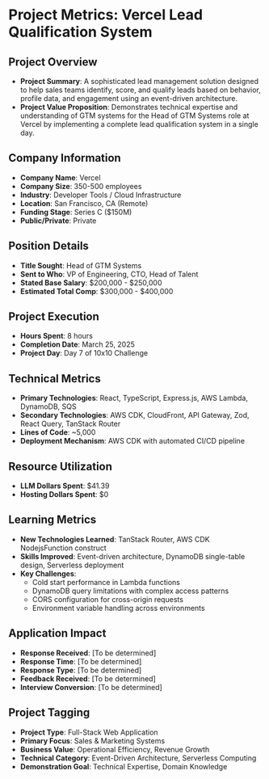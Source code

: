 # Project Metrics: Vercel Lead Qualification System

## Project Overview
- **Project Summary**: A sophisticated lead management solution designed to help sales teams identify, score, and qualify leads based on behavior, profile data, and engagement using an event-driven architecture.
- **Project Value Proposition**: Demonstrates technical expertise and understanding of GTM systems for the Head of GTM Systems role at Vercel by implementing a complete lead qualification system in a single day.

## Company Information
- **Company Name**: Vercel
- **Company Size**: 350-500 employees
- **Industry**: Developer Tools / Cloud Infrastructure
- **Location**: San Francisco, CA (Remote)
- **Funding Stage**: Series C ($150M)
- **Public/Private**: Private

## Position Details
- **Title Sought**: Head of GTM Systems
- **Sent to Who**: VP of Engineering, CTO, Head of Talent
- **Stated Base Salary**: $200,000 - $250,000
- **Estimated Total Comp**: $300,000 - $400,000

## Project Execution
- **Hours Spent**: 8 hours
- **Completion Date**: March 25, 2025
- **Project Day**: Day 7 of 10x10 Challenge

## Technical Metrics
- **Primary Technologies**: React, TypeScript, Express.js, AWS Lambda, DynamoDB, SQS
- **Secondary Technologies**: AWS CDK, CloudFront, API Gateway, Zod, React Query, TanStack Router
- **Lines of Code**: ~5,000
- **Deployment Mechanism**: AWS CDK with automated CI/CD pipeline

## Resource Utilization
- **LLM Dollars Spent**: $41.39
- **Hosting Dollars Spent**: $0

## Learning Metrics
- **New Technologies Learned**: TanStack Router, AWS CDK NodejsFunction construct
- **Skills Improved**: Event-driven architecture, DynamoDB single-table design, Serverless deployment
- **Key Challenges**: 
  - Cold start performance in Lambda functions
  - DynamoDB query limitations with complex access patterns
  - CORS configuration for cross-origin requests
  - Environment variable handling across environments

## Application Impact
- **Response Received**: [To be determined]
- **Response Time**: [To be determined]
- **Response Type**: [To be determined]
- **Feedback Received**: [To be determined]
- **Interview Conversion**: [To be determined]

## Project Tagging
- **Project Type**: Full-Stack Web Application
- **Primary Focus**: Sales & Marketing Systems
- **Business Value**: Operational Efficiency, Revenue Growth
- **Technical Category**: Event-Driven Architecture, Serverless Computing
- **Demonstration Goal**: Technical Expertise, Domain Knowledge